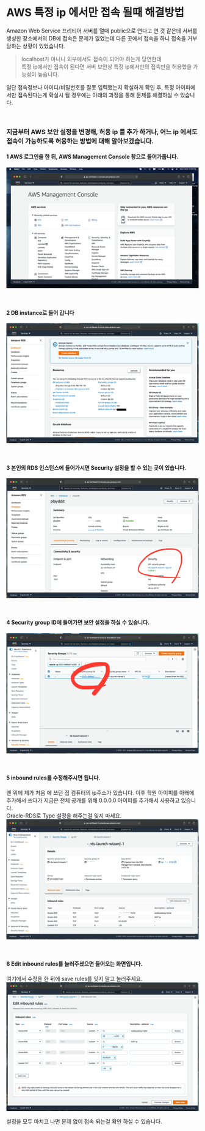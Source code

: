 # AWS 특정 ip 에서만 접속 될때 해결방법
Amazon Web Service 프리티어 서버를 열때 public으로 연다고 연 것 같은데 서버를 생성한 장소에서의 DB에 접속은 문제가 없었는데  다른 곳에서 접속을 하니 접속을 거부 당하는 상황이 있었습니다.  

>localhost가 아니니 외부에서도 접속이 되어야 하는게 당연한데    
특정 ip에서만 접속이 된다면 서버 보안상 특정 ip에서만의 접속만을 허용했을 가능성이 높습니다.

일단 접속정보나 아이디/비밀번호를 잘못 입력했는지 확실하게 확인 후, 특정 아이피에서만 접속된다는게 확실시 될 경우에는 아래의 과정을 통해 문제를 해결하실 수 있습니다.

​	

### 지금부터 AWS 보안 설정을 변경해, 허용 ip 를 추가 하거나, 어느 ip 에서도 접속이 가능하도록 허용하는 방법에 대해 알아보겠습니다.

#### 1 AWS 로그인을 한 뒤, AWS Management Console 창으로 들어가줍니다.

![](https://raw.githubusercontent.com/Shane-Park/markdownBlog/master/devops/aws/aws_security.assets/1.png)

​	

#### 2 DB instance로 들어 갑니다

![](https://raw.githubusercontent.com/Shane-Park/markdownBlog/master/devops/aws/aws_security.assets/2.png)

​	

#### 3 본인의 RDS 인스턴스에 들어가시면 Security 설정을 할 수 있는 곳이 있습니다.

![](https://raw.githubusercontent.com/Shane-Park/markdownBlog/master/devops/aws/aws_security.assets/3.png)

​	

#### 4 Security group ID에 들어가면 보안 설정을 하실 수 있습니다.

![](https://raw.githubusercontent.com/Shane-Park/markdownBlog/master/devops/aws/aws_security.assets/4.png)

​	

#### 5 inbound rules를 수정해주시면 됩니다.   

맨 위에 제가 처음 에 쓰던 집 컴퓨터의 ip주소가 있습니다. 이후 학원 아이피를 아래에 추가해서 쓰다가 지금은 전체 공개를 위해 0.0.0.0 아이피를 추가해서 사용하고 있습니다.    
Oracle-RDS로 Type 설정을 해주는걸 잊지 마세요.
![](https://raw.githubusercontent.com/Shane-Park/markdownBlog/master/devops/aws/aws_security.assets/5.png)

​	

#### 6 Edit inbound rules를 눌러주셨으면 들어오는 화면입니다.

여기에서 수정을 한 뒤에 save rules를 잊지 말고 눌러주세요. 
![](https://raw.githubusercontent.com/Shane-Park/markdownBlog/master/devops/aws/aws_security.assets/6.png)

설정을 모두 마치고 나면 문제 없이 접속 되는걸 확인 하실 수 있습니다.